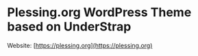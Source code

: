 
# Plessing.org WordPress Theme based on UnderStrap

Website: [https://plessing.org](https://plessing.org)
